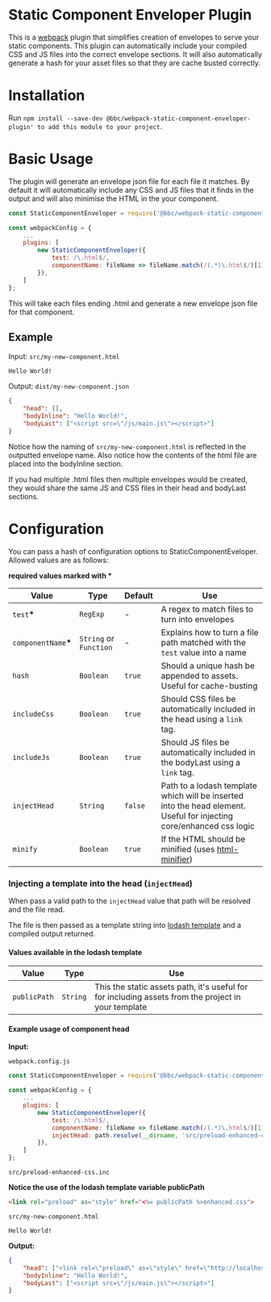 # Static Component Enveloper Plugin

This is a [webpack](http://webpack.github.io/) plugin that simplifies creation of envelopes to serve your
static components. This plugin can automatically include your compiled CSS and JS files into the correct envelope sections. It will also automatically generate a hash for your asset files so that they are cache busted correctly.

# Installation
Run `npm install --save-dev @bbc/webpack-static-component-enveloper-plugin' to add this module to your project`.

# Basic Usage
The plugin will generate an envelope json file for each file it matches. By default it will automatically include any CSS and JS files that it finds in the output and will also minimise the HTML in the your component.

```JavaScript
const StaticComponentEnveloper = require('@bbc/webpack-static-component-enveloper-plugin');

const webpackConfig = {
    ...
    plugins: [
        new StaticComponentEnveloper({
            test: /\.html$/,
            componentName: fileName => fileName.match(/(.*)\.html$/)[1]
        }),
    ]
};
```

This will take each files ending .html and generate a new envelope json file for that component.

## Example

Input: `src/my-new-component.html`

```
Hello World!
```

Output: `dist/my-new-component.json`

```json
{
    "head": [],
    "bodyInline": "Hello World!",
    "bodyLast": ["<script src=\"/js/main.js\"></script>"]
}
```

Notice how the naming of `src/my-new-component.html` is reflected in the outputted envelope name. Also notice how the contents of the html file are placed into the bodyInline section.

If you had multiple .html files then multiple envelopes would be created, they would share the same JS and CSS files in their head and bodyLast sections.

# Configuration
You can pass a hash of configuration options to StaticComponentEveloper. Allowed values are as follows:

**required values marked with \***

| Value | Type | Default | Use |
|-------|------|---------|-----|
| `test`**\*** | `RegExp` | - | A regex to match files to turn into envelopes |
| `componentName`**\*** | `String` or `Function`| - | Explains how to turn a file path matched with the `test` value into a name |
| `hash ` | `Boolean` | `true` | Should a unique hash be appended to assets. Useful for cache-busting |
| `includeCss ` | `Boolean` | `true` |  Should CSS files be automatically included in the head using a `link` tag. |
| `includeJs ` | `Boolean` | `true` |  Should JS files be automatically included in the bodyLast using a `link` tag. |
| `injectHead ` | `String` | `false` | Path to a lodash template which will be inserted into the head element. Useful for injecting core/enhanced css logic |
| `minify ` | `Boolean` | `true` | If the HTML should be minified (uses [html-minifier](https://github.com/kangax/html-minifier)) |


### Injecting a template into the head (`injectHead`)

When pass a valid path to the `injectHead` value that path will be resolved and the file read.

The file is then passed as a template string into [lodash template](https://lodash.com/docs/4.17.4#template) and a compiled output returned.

#### Values available in the lodash template
| Value | Type | Use |
|-------|------|-----|
| `publicPath` | `String` | This the static assets path, it's useful for for including assets from the project in your template |

#### Example usage of component head
**Input:**

`webpack.config.js`

```JavaScript
const StaticComponentEnveloper = require('@bbc/webpack-static-component-enveloper-plugin');

const webpackConfig = {
    ...
    plugins: [
        new StaticComponentEnveloper({
            test: /\.html$/,
            componentName: fileName => fileName.match(/(.*)\.html$/)[1],
            injectHead: path.resolve(__dirname, 'src/preload-enhanced-css.inc')
        }),
    ]
};
```

`src/preload-enhanced-css.inc`

**Notice the use of the lodash template variable publicPath**

```html
<link rel="preload" as="style" href="<%= publicPath %>enhanced.css">
```

`src/my-new-component.html`

```
Hello World!
```

**Output:**

```json
{
    "head": ["<link rel=\"preload\" as=\"style\" href=\"http://localhost:8080/enhanced.css\">"],
    "bodyInline": "Hello World!",
    "bodyLast": ["<script src=\"/js/main.js\"></script>"]
}
```
